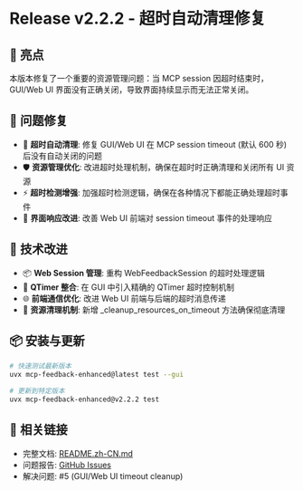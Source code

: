 # Release v2.2.2 - 超时自动清理修复

## 🌟 亮点
本版本修复了一个重要的资源管理问题：当 MCP session 因超时结束时，GUI/Web UI 界面没有正确关闭，导致界面持续显示而无法正常关闭。

## 🐛 问题修复
- 🔄 **超时自动清理**: 修复 GUI/Web UI 在 MCP session timeout (默认 600 秒) 后没有自动关闭的问题
- 🛡️ **资源管理优化**: 改进超时处理机制，确保在超时时正确清理和关闭所有 UI 资源
- ⚡ **超时检测增强**: 加强超时检测逻辑，确保在各种情况下都能正确处理超时事件
- 🔧 **界面响应改进**: 改善 Web UI 前端对 session timeout 事件的处理响应

## 🚀 技术改进
- 📦 **Web Session 管理**: 重构 WebFeedbackSession 的超时处理逻辑
- 🎯 **QTimer 整合**: 在 GUI 中引入精确的 QTimer 超时控制机制
- 🌐 **前端通信优化**: 改进 Web UI 前端与后端的超时消息传递
- 🧹 **资源清理机制**: 新增 _cleanup_resources_on_timeout 方法确保彻底清理

## 📦 安装与更新
```bash
# 快速测试最新版本
uvx mcp-feedback-enhanced@latest test --gui

# 更新到特定版本
uvx mcp-feedback-enhanced@v2.2.2 test
```

## 🔗 相关链接
- 完整文档: [README.zh-CN.md](../../README.zh-CN.md)
- 问题报告: [GitHub Issues](https://github.com/Minidoracat/mcp-feedback-enhanced/issues)
- 解决问题: #5 (GUI/Web UI timeout cleanup) 